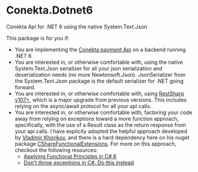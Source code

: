 # Conekta.Dotnet6
Conekta Api for .NET 6 using the native System.Text.Json

This package is for you if:
- You are implementing the [Conekta payment Api](https://developers.conekta.com/reference/autenticaci%C3%B3n) on a backend running .NET 6
- You are interested in, or otherwise comfortable with, using the native System.Text.Json serializer for all your json serialization and deserialization needs (no more Newtonsoft.Json). JsonSerializer from the System.Text.Json package is the default serializer for .NET going forward.
- You are interested in, or otherwise comfortable with, using [RestSharp v107+](https://restsharp.dev/v107/#restsharp-v107), which is a major upgrade from previous versions.  This includes relying on the async/await protocol for all your api calls.
- You are interested in, or otherwise comfortable with, factoring your code away from relying on exceptions toward a more function approach, specifically, with the use of a Result class as the return response from your api calls.  I have explicity adopted the helpful approach developed by [Vladimir Khorikov](https://enterprisecraftmanship.com), 
and there is a hard dependency here on his nuget package [CSharpFunctionalExtensions](https://www.nuget.org/packages/CSharpFunctionalExtensions/). For more on this approach, checkout the following resources:
  - [Applying Functional Principles in C# 6](https://www.pluralsight.com/courses/csharp-applying-functional-principles)
  - [Don't throw exceptions in C#. Do this instead](https://youtu.be/a1ye9eGTB98)